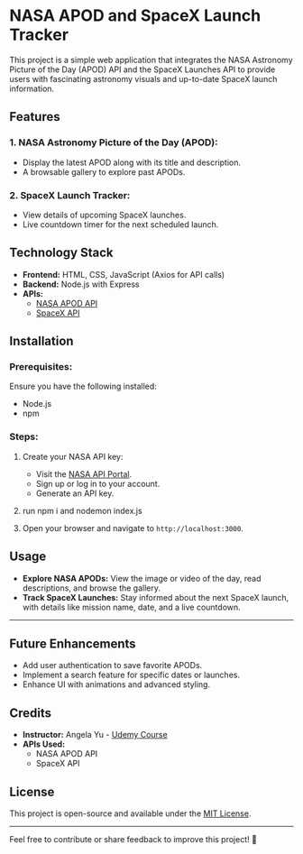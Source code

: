 # NASA APOD and SpaceX Launch Tracker

This project is a simple web application that integrates the NASA Astronomy Picture of the Day (APOD) API and the SpaceX Launches API to provide users with fascinating astronomy visuals and up-to-date SpaceX launch information.

## Features

### 1. NASA Astronomy Picture of the Day (APOD):
- Display the latest APOD along with its title and description.
- A browsable gallery to explore past APODs.

### 2. SpaceX Launch Tracker:
- View details of upcoming SpaceX launches.
- Live countdown timer for the next scheduled launch.

## Technology Stack

- **Frontend:** HTML, CSS, JavaScript (Axios for API calls)
- **Backend:** Node.js with Express
- **APIs:**
  - [NASA APOD API](https://api.nasa.gov/)
  - [SpaceX API](https://github.com/r-spacex/SpaceX-API)

## Installation

### Prerequisites:
Ensure you have the following installed:
- Node.js
- npm

### Steps:

1. Create your NASA API key:
   - Visit the [NASA API Portal](https://api.nasa.gov/).
   - Sign up or log in to your account.
   - Generate an API key.

2. run npm i and nodemon index.js

7. Open your browser and navigate to `http://localhost:3000`.

## Usage

- **Explore NASA APODs:** View the image or video of the day, read descriptions, and browse the gallery.
- **Track SpaceX Launches:** Stay informed about the next SpaceX launch, with details like mission name, date, and a live countdown.

---
## Future Enhancements

- Add user authentication to save favorite APODs.
- Implement a search feature for specific dates or launches.
- Enhance UI with animations and advanced styling.

## Credits

- **Instructor:** Angela Yu - [Udemy Course](https://www.udemy.com/course/the-complete-web-development-bootcamp/)
- **APIs Used:**
  - NASA APOD API
  - SpaceX API

## License
This project is open-source and available under the [MIT License](LICENSE).

---

Feel free to contribute or share feedback to improve this project! 🚀
